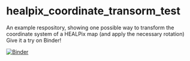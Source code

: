 # healpix_coordinate_transorm_test
An example respository, showing one possible way to transform the coordinate system of a HEALPix map (and apply the necessary rotation)
Give it a try on Binder!

[![Binder](https://mybinder.org/badge.svg)](https://mybinder.org/v2/gh/aaroncnb/healpix_coordtrans_example/master?filepath=hp_coordtrans_example.ipynb)
